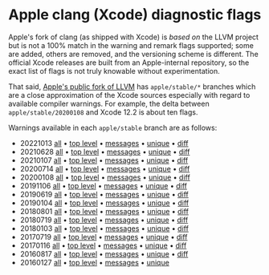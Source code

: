 
# Apple clang (Xcode) diagnostic flags

Apple's fork of clang (as shipped with Xcode) is _based on_ the LLVM project but
is not a 100% match in the warning and remark flags supported; some are added,
others are removed, and the versioning scheme is different. The official Xcode
releases are built from an Apple-internal repository, so the exact list of flags
is not truly knowable without experimentation.

That said, [Apple's public fork of LLVM](https://github.com/apple/llvm-project)
has `apple/stable/*` branches which are a close approximation of the Xcode
sources especially with regard to available compiler warnings. For example, the
delta between `apple/stable/20200108` and Xcode 12.2 is about ten flags.

Warnings available in each `apple/stable` branch are as follows:


* 20221013 [all](warnings-20221013.txt)
  • [top level](warnings-top-level-20221013.txt)
  • [messages](warnings-messages-20221013.txt)
  • [unique](warnings-unique-20221013.txt)
  • [diff](warnings-diff-20210628-20221013.txt)
* 20210628 [all](warnings-20210628.txt)
  • [top level](warnings-top-level-20210628.txt)
  • [messages](warnings-messages-20210628.txt)
  • [unique](warnings-unique-20210628.txt)
  • [diff](warnings-diff-20210107-20210628.txt)
* 20210107 [all](warnings-20210107.txt)
  • [top level](warnings-top-level-20210107.txt)
  • [messages](warnings-messages-20210107.txt)
  • [unique](warnings-unique-20210107.txt)
  • [diff](warnings-diff-20200714-20210107.txt)
* 20200714 [all](warnings-20200714.txt)
  • [top level](warnings-top-level-20200714.txt)
  • [messages](warnings-messages-20200714.txt)
  • [unique](warnings-unique-20200714.txt)
  • [diff](warnings-diff-20200108-20200714.txt)
* 20200108 [all](warnings-20200108.txt)
  • [top level](warnings-top-level-20200108.txt)
  • [messages](warnings-messages-20200108.txt)
  • [unique](warnings-unique-20200108.txt)
  • [diff](warnings-diff-20191106-20200108.txt)
* 20191106 [all](warnings-20191106.txt)
  • [top level](warnings-top-level-20191106.txt)
  • [messages](warnings-messages-20191106.txt)
  • [unique](warnings-unique-20191106.txt)
  • [diff](warnings-diff-20190619-20191106.txt)
* 20190619 [all](warnings-20190619.txt)
  • [top level](warnings-top-level-20190619.txt)
  • [messages](warnings-messages-20190619.txt)
  • [unique](warnings-unique-20190619.txt)
  • [diff](warnings-diff-20190104-20190619.txt)
* 20190104 [all](warnings-20190104.txt)
  • [top level](warnings-top-level-20190104.txt)
  • [messages](warnings-messages-20190104.txt)
  • [unique](warnings-unique-20190104.txt)
  • [diff](warnings-diff-20180801-20190104.txt)
* 20180801 [all](warnings-20180801.txt)
  • [top level](warnings-top-level-20180801.txt)
  • [messages](warnings-messages-20180801.txt)
  • [unique](warnings-unique-20180801.txt)
  • [diff](warnings-diff-20180719-20180801.txt)
* 20180719 [all](warnings-20180719.txt)
  • [top level](warnings-top-level-20180719.txt)
  • [messages](warnings-messages-20180719.txt)
  • [unique](warnings-unique-20180719.txt)
  • [diff](warnings-diff-20180103-20180719.txt)
* 20180103 [all](warnings-20180103.txt)
  • [top level](warnings-top-level-20180103.txt)
  • [messages](warnings-messages-20180103.txt)
  • [unique](warnings-unique-20180103.txt)
  • [diff](warnings-diff-20170719-20180103.txt)
* 20170719 [all](warnings-20170719.txt)
  • [top level](warnings-top-level-20170719.txt)
  • [messages](warnings-messages-20170719.txt)
  • [unique](warnings-unique-20170719.txt)
  • [diff](warnings-diff-20170116-20170719.txt)
* 20170116 [all](warnings-20170116.txt)
  • [top level](warnings-top-level-20170116.txt)
  • [messages](warnings-messages-20170116.txt)
  • [unique](warnings-unique-20170116.txt)
  • [diff](warnings-diff-20160817-20170116.txt)
* 20160817 [all](warnings-20160817.txt)
  • [top level](warnings-top-level-20160817.txt)
  • [messages](warnings-messages-20160817.txt)
  • [unique](warnings-unique-20160817.txt)
  • [diff](warnings-diff-20160127-20160817.txt)
* 20160127 [all](warnings-20160127.txt)
  • [top level](warnings-top-level-20160127.txt)
  • [messages](warnings-messages-20160127.txt)
  • [unique](warnings-unique-20160127.txt)